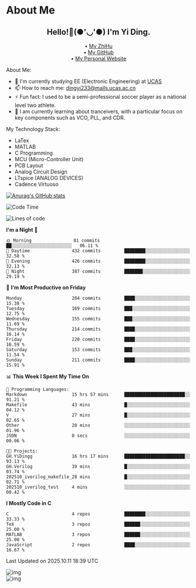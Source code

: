 # About Me

<h2 style="text-align:center;"> Hello!👋(●'◡'●) I'm Yi Ding.</h2>

<div style="text-align:center;">
  • <a href="https://www.zhihu.com/people/YiDingg/posts">My ZhiHu</a><br>
  • <a href="https://github.com/YiDingg">My GitHub</a><br>
  • <a href="https://yidingg.github.io/YiDingg">My Personal Website</a><br>
</div>

About Me:
- 🔭 I'm currently studying EE (Electronic Engineering) at [UCAS](https://www.ucas.ac.cn/)
- 📫 How to reach me: dingyi233@mails.ucas.ac.cn
- ⚡ Fun fact: I used to be a semi-professional soccer player as a national level two athlete.
- 🌱 I am currently learning about tranceivers, with a particular focus on key components such as VCO, PLL, and CDR.

My Technology Stack: 
- LaTex
- MATLAB
- C Programming
- MCU (Micro-Controller Unit)
- PCB Layout
- Analog Circuit Design
- LTspice (ANALOG DEVICES)
- Cadence Virtuoso


[![Anurag's GitHub stats](https://github-readme-stats.vercel.app/api?username=YiDingg)](https://github.com/anuraghazra/github-readme-stats)

<!--START_SECTION:waka-->
![Code Time](http://img.shields.io/badge/Code%20Time-1%2C697%20hrs%2049%20mins-blue)

![Lines of code](https://img.shields.io/badge/From%20Hello%20World%20I%27ve%20Written-3.6%20million%20lines%20of%20code-blue)

**I'm a Night 🦉** 

```text
🌞 Morning                81 commits          ██░░░░░░░░░░░░░░░░░░░░░░░   06.11 % 
🌆 Daytime                432 commits         ████████░░░░░░░░░░░░░░░░░   32.58 % 
🌃 Evening                426 commits         ████████░░░░░░░░░░░░░░░░░   32.13 % 
🌙 Night                  387 commits         ███████░░░░░░░░░░░░░░░░░░   29.19 % 
```
📅 **I'm Most Productive on Friday** 

```text
Monday                   204 commits         ████░░░░░░░░░░░░░░░░░░░░░   15.38 % 
Tuesday                  169 commits         ███░░░░░░░░░░░░░░░░░░░░░░   12.75 % 
Wednesday                155 commits         ███░░░░░░░░░░░░░░░░░░░░░░   11.69 % 
Thursday                 214 commits         ████░░░░░░░░░░░░░░░░░░░░░   16.14 % 
Friday                   220 commits         ████░░░░░░░░░░░░░░░░░░░░░   16.59 % 
Saturday                 153 commits         ███░░░░░░░░░░░░░░░░░░░░░░   11.54 % 
Sunday                   211 commits         ████░░░░░░░░░░░░░░░░░░░░░   15.91 % 
```


📊 **This Week I Spent My Time On** 

```text
💬 Programming Languages: 
Markdown                 15 hrs 57 mins      ███████████████████████░░   91.21 % 
Makefile                 43 mins             █░░░░░░░░░░░░░░░░░░░░░░░░   04.12 % 
V                        27 mins             █░░░░░░░░░░░░░░░░░░░░░░░░   02.65 % 
Other                    20 mins             ░░░░░░░░░░░░░░░░░░░░░░░░░   01.96 % 
JSON                     0 secs              ░░░░░░░░░░░░░░░░░░░░░░░░░   00.06 % 

🐱‍💻 Projects: 
GH.YiDingg               16 hrs 17 mins      ███████████████████████░░   93.13 % 
GH.Verilog               39 mins             █░░░░░░░░░░░░░░░░░░░░░░░░   03.74 % 
202510_iverilog_makefile_28 mins             █░░░░░░░░░░░░░░░░░░░░░░░░   02.71 % 
202510_iverilog_test     4 mins              ░░░░░░░░░░░░░░░░░░░░░░░░░   00.42 % 
```

**I Mostly Code in C** 

```text
C                        4 repos             ████████░░░░░░░░░░░░░░░░░   33.33 % 
TeX                      3 repos             ██████░░░░░░░░░░░░░░░░░░░   25.00 % 
MATLAB                   3 repos             ██████░░░░░░░░░░░░░░░░░░░   25.00 % 
JavaScript               2 repos             ████░░░░░░░░░░░░░░░░░░░░░   16.67 % 
```




 Last Updated on 2025.10.11 18:39 UTC
<!--END_SECTION:waka-->

<!-- Coding activity over the last year -->
<div class='center'><img src='https://wakatime.com/share/@YiDingg/260601e0-8e46-41ab-9832-d4d0ae5fd0bd.svg' alt='img'/></div>

<!-- Languages over the last year -->
<div class='center'><img src='https://wakatime.com/share/@YiDingg/99546fa3-4cc3-4808-ab6e-13f38e27aba1.svg' alt='img'/></div>
